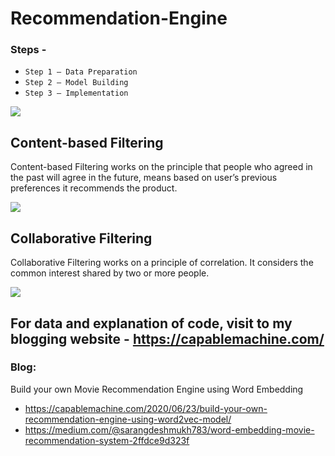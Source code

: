 # Recommendation-Engine

### Steps -

- <code>Step 1 – Data Preparation</code>
- <code>Step 2 – Model Building</code>
- <code>Step 3 – Implementation</code>



<img src = "https://i0.wp.com/capablemachine.com/wp-content/uploads/2020/06/image-17.png?w=750&ssl=1"/>


## Content-based Filtering

Content-based Filtering works on the principle that people who agreed in the past will agree in the future, means based on user’s previous preferences it recommends the product.

<img
src = "https://i2.wp.com/capablemachine.com/wp-content/uploads/2020/05/image-109.png?w=750&ssl=1" />

## Collaborative Filtering

Collaborative Filtering works on a principle of correlation. It considers the common interest shared by two or more people.

<img src = "https://i0.wp.com/capablemachine.com/wp-content/uploads/2020/05/image-107.png?w=750&ssl=1"/>

## For data and explanation of code, visit to my blogging website - https://capablemachine.com/

### Blog: 
Build your own Movie Recommendation Engine using Word Embedding
- https://capablemachine.com/2020/06/23/build-your-own-recommendation-engine-using-word2vec-model/
- https://medium.com/@sarangdeshmukh783/word-embedding-movie-recommendation-system-2ffdce9d323f
